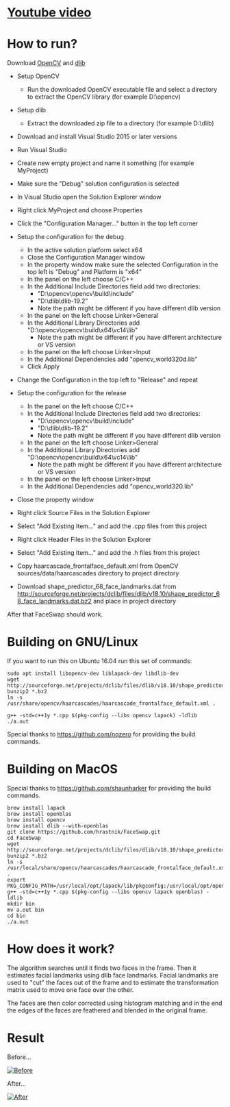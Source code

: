 # [Youtube video](https://youtu.be/32i1ca8pcTg)

# How to run?

Download [OpenCV](http://opencv.org/downloads.html) and [dlib](http://dlib.net/)

- Setup OpenCV
    - Run the downloaded OpenCV executable file and select a directory to extract the OpenCV library (for example D:\opencv\)
- Setup dlib
    - Extract the downloaded zip file to a directory (for example D:\dlib)
- Download and install Visual Studio 2015 or later versions
- Run Visual Studio
- Create new empty project and name it something (for example MyProject)
- Make sure the "Debug" solution configuration is selected
- In Visual Studio open the Solution Explorer window
- Right click MyProject and choose Properties
- Click the "Configuration Manager..." button in the top left corner
- Setup the configuration for the debug
  - In the active solution platform select x64
  - Close the Configuration Manager window
  - In the property window make sure the selected Configuration in the top left is "Debug" and Platform is "x64"
  - In the panel on the left choose C/C++
  - In the Additional Include Directories field add two directories:
      - "D:\opencv\opencv\build\include"
      - "D:\dlib\dlib-19.2"
      * Note the path might be different if you have different dlib version
  - In the panel on the left choose Linker>General
  - In the Additional Library Directories add "D:\opencv\opencv\build\x64\vc14\lib"
      * Note the path might be different if you have different architecture or VS version
  - In the panel on the left choose Linker>Input
  - In the Additional Dependencies add "opencv_world320d.lib"
  - Click Apply
  
- Change the Configuration in the top left to "Release" and repeat 
- Setup the configuration for the release
  - In the panel on the left choose C/C++
  - In the Additional Include Directories field add two directories:
      - "D:\opencv\opencv\build\include"
      - "D:\dlib\dlib-19.2"
      * Note the path might be different if you have different dlib version
  - In the panel on the left choose Linker>General
  - In the Additional Library Directories add "D:\opencv\opencv\build\x64\vc14\lib"
      * Note the path might be different if you have different architecture or VS version
  - In the panel on the left choose Linker>Input
  - In the Additional Dependencies add "opencv_world320.lib"

- Close the property window
- Right click Source Files in the Solution Explorer
- Select "Add Existing Item..." and add the .cpp files from this project
- Right click Header Files in the Solution Explorer
- Select "Add Existing Item..." and add the .h files from this project
- Copy haarcascade_frontalface_default.xml from OpenCV sources/data/haarcascades directory to project directory
- Download shape_predictor_68_face_landmarks.dat from http://sourceforge.net/projects/dclib/files/dlib/v18.10/shape_predictor_68_face_landmarks.dat.bz2 and place in project directory 

After that FaceSwap should work. 

# Building on GNU/Linux

If you want to run this on Ubuntu 16.04 run this set of commands:

    sudo apt install libopencv-dev liblapack-dev libdlib-dev
    wget http://sourceforge.net/projects/dclib/files/dlib/v18.10/shape_predictor_68_face_landmarks.dat.bz2
    bunzip2 *.bz2
    ln -s /usr/share/opencv/haarcascades/haarcascade_frontalface_default.xml .

    g++ -std=c++1y *.cpp $(pkg-config --libs opencv lapack) -ldlib 
    ./a.out
    
Special thanks to https://github.com/nqzero for providing the build commands.

# Building on MacOS

Special thanks to https://github.com/shaunharker for providing the build commands.

    brew install lapack
    brew install openblas
    brew install opencv
    brew install dlib --with-openblas
    git clone https://github.com/hrastnik/FaceSwap.git
    cd FaceSwap
    wget http://sourceforge.net/projects/dclib/files/dlib/v18.10/shape_predictor_68_face_landmarks.dat.bz2
    bunzip2 *.bz2
    ln -s /usr/local/share/opencv/haarcascades/haarcascade_frontalface_default.xml .
    export PKG_CONFIG_PATH=/usr/local/opt/lapack/lib/pkgconfig:/usr/local/opt/openblas/lib/pkgconfig:$PKG_CONFIG_PATH
    g++ -std=c++1y *.cpp $(pkg-config --libs opencv lapack openblas) -ldlib
    mkdir bin
    mv a.out bin
    cd bin
    ./a.out

# How does it work?

The algorithm searches until it finds two faces in the frame. Then it estimates facial landmarks using dlib face landmarks. Facial landmarks are used to "cut" the faces out of the frame and to estimate the transformation matrix used to move one face over the other.

The faces are then color corrected using histogram matching and in the end the edges of the faces are feathered and blended in the original frame.

# Result
Before...

[![Before](./images/before.jpg)](https://youtu.be/32i1ca8pcTg)

After...

[![After](./images/after.jpg)](https://youtu.be/32i1ca8pcTg)
